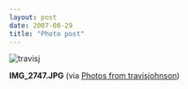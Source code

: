 ```yaml
---
layout: post
date: 2007-08-29
title: "Photo post"
---
```

![travisj](/images/51bfdcf9a861f91f16731c9d4f20c932de0585b9e04a9a62fed4e68c286b08c4.jpg)

<b>IMG_2747.JPG</b> (via <a href="http://www.flickr.com/photos/travisjohnson/1263028350/">Photos from travisjohnson</a>)